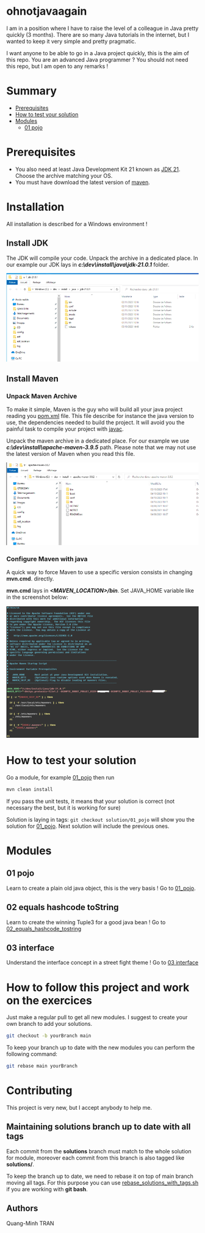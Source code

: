 # ohnotjavaagain
I am in a position where I have to raise the level of a colleague in Java pretty quickly (3 months).
There are so many Java tutorials in the internet, but I wanted to keep it very simple and pretty pragmatic.

I want anyone to be able to go in a Java project quickly, this is the aim of this repo. You are an advanced Java programmer ? You should not need this repo, but I am open to any remarks !

# Summary

- [Prerequisites](#prerequisites)
- [How to test your solution](#how-to-test-your-solution)
- [Modules](#modules)
  - [01 pojo](#01-pojo) 

# Prerequisites

- You also need at least Java Development Kit 21 known as [JDK 21](https://jdk.java.net/21). Choose the archive matching your OS.
- You must have download the latest version of [maven](https://maven.apache.org/download.cgi).

# Installation

All installation is described for a Windows environment !

## Install JDK

The JDK will compile your code. Unpack the archive in a dedicated place. In our example our JDK lays in _**c:\dev\install\java\jdk-21.0.1**_
folder.

![java 21 location](images/java21_path.png)

## Install Maven

### Unpack Maven Archive

To make it simple, Maven is the guy who will build all your java project reading you [pom.xml](pom.xml) file. This file
describe for instance the java version to use, the dependencies needed to build the project. It will avoid you the painful
task to compile your project with [javac](https://docs.oracle.com/en/java/javase/21/docs/specs/man/javac.html).

Unpack the maven archive in a dedicated place. For our example we use _**c:\dev\install\apache-maven-3.9.5**_ path.
Please note that we may not use the latest version of Maven when you read this file.

![maven location](images/maven_location.png)

### Configure Maven with java

A quick way to force Maven to use a specific version consists in changing **mvn.cmd**.
directly.

**mvn.cmd** lays in **_<MAVEN_LOCATION>/bin_**. Set JAVA_HOME variable like in the screenshot below:

![java_home_in_mvn.png](images/java_home_in_mvn.png)

# How to test your solution
Go a module, for example [01_pojo](01_pojo) then run
```bash
mvn clean install
```

If you pass the unit tests, it means that your solution is correct (not necessary the best, but it is working for sure)

Solution is laying in tags: `git checkout solution/01_pojo` will show you the solution for [01_pojo](01_pojo). Next solution
will include the previous ones.

# Modules

## 01 pojo

Learn to create a plain old java object, this is the very basis ! Go to [01_pojo](01_pojo).

## 02 equals hashcode toString

Learn to create the winning Tuple3 for a good java bean ! Go to [02_equals_hashcode_tostring](02_equals_hashcode_tostring)

## 03 interface

Understand the interface concept in a street fight theme ! Go to [03 interface](03_interface)

# How to follow this project and work on the exercices

Just make a regular pull to get all new modules. I suggest to create your own branch to add your solutions.
```bash
git checkout -b yourBranch main
```
To keep your branch up to date with the new modules you can perform the following command:
```bash
git rebase main yourBranch
```

# Contributing

This project is very new, but I accept anybody to help me.

## Maintaining solutions branch up to date with all tags

Each commit from the **solutions** branch must match to the whole solution for module, moreover each commit from this
branch is also tagged like **solutions/<module name>**.

To keep the branch up to date, we need to rebase it on top of main branch moving all tags. For this purpose you can use
[rebase_solutions_with_tags.sh](internal/rebase_solutions_with_tags.sh) if you are working with **git bash**.

## Authors

Quang-Minh TRAN